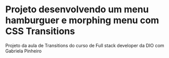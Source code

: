 # Projeto desenvolvendo um menu hamburguer e morphing menu com CSS Transitions

Projeto da aula de Transitions do curso de Full stack developer da DIO com Gabriela Pinheiro 

